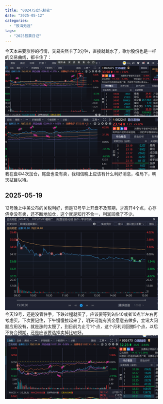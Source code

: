 ```yaml
---
title: "002475立讯精密"
date: "2025-05-12"
categories: 
  - "股海无涯"
tags: 
  - "2025股票日记"
---
```

今天本来要涨停的行情，交易突然卡了3分钟，直接就跳水了，歌尔股份也是一样的交易曲线，都卡住了：
![alt text](image.png)
![alt text](image-1.png)
我在盘中4次加仓，尾盘也没有卖，我相信晚上应该有什么利好消息，格局下，明天拭目以待。
<!--more-->
## 2025-05-19
12号晚上中美公布的关税利好，但是13号早上开盘不及预期，才高开4个点，心存侥幸没有卖，还不断地加仓，这个就是知行不合一，利润回撤了不少。
![alt text](image-2.png)
今天19号，还是没管住手，下跌过程就买了，应该要等到9点40或者10点半左右再考虑买，下次要记住，下午慢慢拉起来了，明天可能有资金愿意去做多，立讯大问题应用没有，就是涨的太慢了，到目前为止亏1个点，这个月利润回撤5个点，以后不符合预期，还是应该要选择卖掉比较好。
![alt text](image-3.png)
